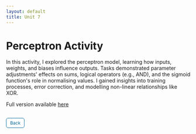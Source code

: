 ```yaml
---
layout: default
title: Unit 7
---
```


# Perceptron Activity

In this activity, I explored the perceptron model, learning how inputs, weights, and biases influence outputs. Tasks demonstrated parameter adjustments' effects on sums, logical operators (e.g., AND), and the sigmoid function's role in normalising values. I gained insights into training processes, error correction, and modelling non-linear relationships like XOR.

Full version available <a href="pdf/Perceptron.pdf" target="_blank" rel="noopener noreferrer">here</a>





<style>
  .back-button {
    display: inline-block;
    background-color: white;
    color: #006699;
    text-decoration: none;
    padding: 5px 10px; /* Reduced padding for a smaller button */
    font-size: 12px; /* Smaller font size */
    border: 1px solid #006699; /* Thinner border */
    border-radius: 5px;
    cursor: pointer;
    transition: background-color 0.3s, color 0.3s;
    margin: 15px 0; /* Adds space above and below the button */
  }
  .back-button:hover {
    background-color: #006699;
    color: white;
 }
</style>

<div class="button-container">
  <a href="https://dzervenes.github.io/" class="back-button">Back</a>
</div>

